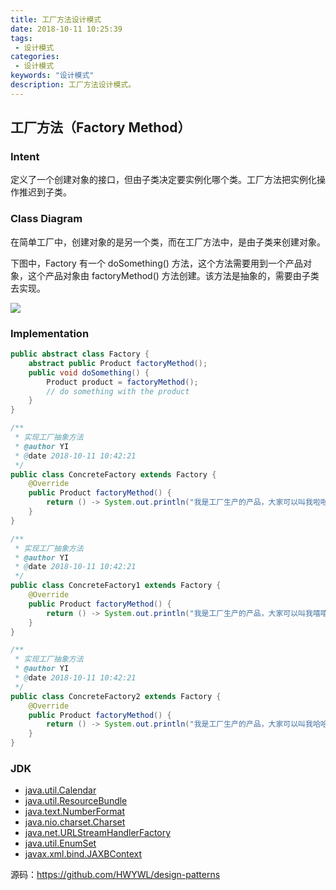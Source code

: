 ```yaml
---
title: 工厂方法设计模式
date: 2018-10-11 10:25:39
tags: 
 - 设计模式
categories: 
 - 设计模式
keywords: "设计模式"
description: 工厂方法设计模式。
---
```



## 工厂方法（Factory Method）

### Intent

定义了一个创建对象的接口，但由子类决定要实例化哪个类。工厂方法把实例化操作推迟到子类。

### Class Diagram

在简单工厂中，创建对象的是另一个类，而在工厂方法中，是由子类来创建对象。

下图中，Factory 有一个 doSomething() 方法，这个方法需要用到一个产品对象，这个产品对象由 factoryMethod() 方法创建。该方法是抽象的，需要由子类去实现。

![](https://i.imgur.com/uvXIKrJ.jpg)

### Implementation

```java
public abstract class Factory {
    abstract public Product factoryMethod();
    public void doSomething() {
        Product product = factoryMethod();
        // do something with the product
    }
}
```

```java
/**
 * 实现工厂抽象方法
 * @author YI
 * @date 2018-10-11 10:42:21
 */
public class ConcreteFactory extends Factory {
    @Override
    public Product factoryMethod() {
        return () -> System.out.println("我是工厂生产的产品，大家可以叫我啦啦♪(^∇^*)");
    }
}
```

```java
/**
 * 实现工厂抽象方法
 * @author YI
 * @date 2018-10-11 10:42:21
 */
public class ConcreteFactory1 extends Factory {
    @Override
    public Product factoryMethod() {
        return () -> System.out.println("我是工厂生产的产品，大家可以叫我嘻嘻(#^.^#)");
    }
}
```

```java
/**
 * 实现工厂抽象方法
 * @author YI
 * @date 2018-10-11 10:42:21
 */
public class ConcreteFactory2 extends Factory {
    @Override
    public Product factoryMethod() {
        return () -> System.out.println("我是工厂生产的产品，大家可以叫我哈哈^_^");
    }
}

```

### JDK

- [java.util.Calendar](http://docs.oracle.com/javase/8/docs/api/java/util/Calendar.html#getInstance--)
- [java.util.ResourceBundle](http://docs.oracle.com/javase/8/docs/api/java/util/ResourceBundle.html#getBundle-java.lang.String-)
- [java.text.NumberFormat](http://docs.oracle.com/javase/8/docs/api/java/text/NumberFormat.html#getInstance--)
- [java.nio.charset.Charset](http://docs.oracle.com/javase/8/docs/api/java/nio/charset/Charset.html#forName-java.lang.String-)
- [java.net.URLStreamHandlerFactory](http://docs.oracle.com/javase/8/docs/api/java/net/URLStreamHandlerFactory.html#createURLStreamHandler-java.lang.String-)
- [java.util.EnumSet](https://docs.oracle.com/javase/8/docs/api/java/util/EnumSet.html#of-E-)
- [javax.xml.bind.JAXBContext](https://docs.oracle.com/javase/8/docs/api/javax/xml/bind/JAXBContext.html#createMarshaller--)

源码：https://github.com/HWYWL/design-patterns